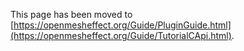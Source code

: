 This page has been moved to [https://openmesheffect.org/Guide/PluginGuide.html](https://openmesheffect.org/Guide/TutorialCApi.html).
